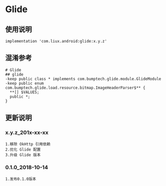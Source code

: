 Glide
===

使用说明
---
```
implementation 'com.liux.android:glide:x.y.z'
```

混淆参考
---
```
# Glide
## glide
-keep public class * implements com.bumptech.glide.module.GlideModule
-keep public enum com.bumptech.glide.load.resource.bitmap.ImageHeaderParser$** {   
  **[] $VALUES; 
  public *;
}
```

更新说明
---
### x.y.z_201x-xx-xx
    1.移除 OkHttp 引用依赖
    2.优化 Glide 配置
    3.升级 Glide 版本

### 0.1.0_2018-10-14
    1.发布0.1.0版本